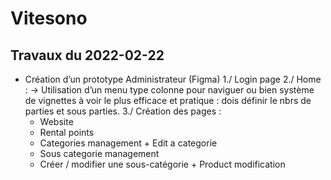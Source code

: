 # Vitesono

## Travaux du 2022-02-22

- Création d’un prototype Administrateur (Figma)
1./ Login page 
2./ Home :
	-> Utilisation d’un menu type colonne pour naviguer ou bien système de vignettes à voir le plus efficace et pratique : dois définir le nbrs de parties et sous parties.
3./ Création des pages : 
	- Website
	- Rental points
	- Categories management + Edit a categorie
  - Sous categorie management
  - Créer / modifier une sous-catégorie + Product modification

